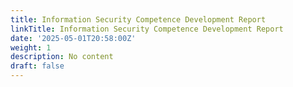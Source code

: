 ```yaml
---
title: Information Security Competence Development Report
linkTitle: Information Security Competence Development Report
date: '2025-05-01T20:58:00Z'
weight: 1
description: No content
draft: false
---
```


